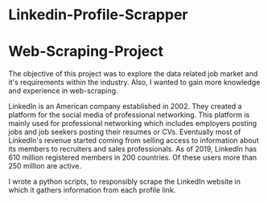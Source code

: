 # Linkedin-Profile-Scrapper
# Web-Scraping-Project
The objective of this project was to explore the data related job market and it's requirements within the industry. Also, I wanted to gain more knowledge and experience in web-scraping.

LinkedIn is an American company established in 2002. They created a platform for the social media of professional networking. This platform is mainly used for professional networking which includes  employers posting jobs and job seekers posting their resumes or CVs. Eventually most of LinkedIn's revenue started coming from selling access to information about its members to recruiters and sales professionals. As of 2019, LinkedIn has 610 million registered members in 200 countries. Of these users more than 250 million are active.

I wrote a python scripts, to responsibly scrape the LinkedIn website in which it gathers information from each profile link. 

